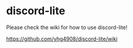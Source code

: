 # discord-lite

Please check the wiki for how to use discord-lite!

https://github.com/yhg4908/discord-lite/wiki
